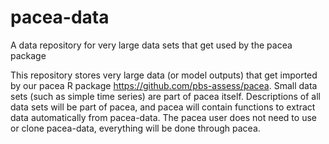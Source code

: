 # pacea-data
A data repository for very large data sets that get used by the pacea package

This repository stores very large data (or model outputs) that get imported by our pacea R package https://github.com/pbs-assess/pacea. Small data sets (such as simple time series) are part of pacea itself. Descriptions of all data sets will be part of pacea, and pacea will contain functions to extract data automatically from pacea-data. The pacea user does not need to use or clone pacea-data, everything will be done through pacea.  